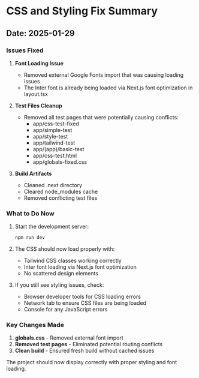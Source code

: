 # CSS and Styling Fix Summary
## Date: 2025-01-29

### Issues Fixed

1. **Font Loading Issue**
   - Removed external Google Fonts import that was causing loading issues
   - The Inter font is already being loaded via Next.js font optimization in layout.tsx

2. **Test Files Cleanup**
   - Removed all test pages that were potentially causing conflicts:
     - app/css-test-fixed
     - app/simple-test  
     - app/style-test
     - app/tailwind-test
     - app/(app)/basic-test
     - app/css-test.html
     - app/globals-fixed.css

3. **Build Artifacts**
   - Cleaned .next directory
   - Cleared node_modules cache
   - Removed conflicting test files

### What to Do Now

1. Start the development server:
   ```bash
   npm run dev
   ```

2. The CSS should now load properly with:
   - Tailwind CSS classes working correctly
   - Inter font loading via Next.js font optimization
   - No scattered design elements

3. If you still see styling issues, check:
   - Browser developer tools for CSS loading errors
   - Network tab to ensure CSS files are being loaded
   - Console for any JavaScript errors

### Key Changes Made

1. **globals.css** - Removed external font import
2. **Removed test pages** - Eliminated potential routing conflicts
3. **Clean build** - Ensured fresh build without cached issues

The project should now display correctly with proper styling and font loading.